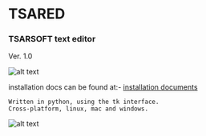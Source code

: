 # TSARED 
### TSARSOFT text editor

Ver. 1.0

![alt text](https://i.ibb.co/bWg88y9/TSARED-logo-1440-1440.png)

installation docs can be found at:-
[installation documents](https://raw.githubusercontent.com/TSARSOFT/TSARED/master/install.sh)
```
Written in python, using the tk interface.
Cross-platform, linux, mac and windows.
```
![alt text](https://i.ibb.co/Lv78hTt/Screenshot-20191022-173749.png)
